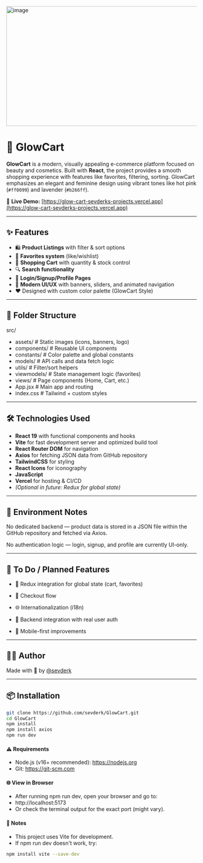 <img width="1510" height="317" alt="image" src="https://github.com/user-attachments/assets/71b980cc-536a-4480-8b57-cac61811024c" />

# 🌟 GlowCart

**GlowCart** is a modern, visually appealing e-commerce platform focused on beauty and cosmetics. Built with **React**, the project provides a smooth shopping experience with features like favorites, filtering, sorting. GlowCart emphasizes an elegant and feminine design using vibrant tones like hot pink (`#ff0099`) and lavender (`#b266ff`).

🔗 **Live Demo:** [https://glow-cart-sevderks-projects.vercel.app](https://glow-cart-sevderks-projects.vercel.app)

---

## ✨ Features

- 🛍️ **Product Listings** with filter & sort options
- 💖 **Favorites system** (like/wishlist)
- 🛒 **Shopping Cart** with quantity & stock control
- 🔍 **Search functionality**
- 👤 **Login/Signup/Profile Pages**
- 🎨 **Modern UI/UX** with banners, sliders, and animated navigation
- ❤️ Designed with custom color palette (GlowCart Style)

---

## 📁 Folder Structure

src/
- assets/ # Static images (icons, banners, logo)
- components/ # Reusable UI components
- constants/ # Color palette and global constants
- models/ # API calls and data fetch logic
- utils/ # Filter/sort helpers
- viewmodels/ # State management logic (favorites)
- views/ # Page components (Home, Cart, etc.)
- App.jsx # Main app and routing
- index.css # Tailwind + custom styles


---

## 🛠️ Technologies Used

- **React 19** with functional components and hooks
- **Vite** for fast development server and optimized build tool
- **React Router DOM** for navigation
- **Axios** for fetching JSON data from GitHub repository
- **TailwindCSS** for styling
- **React Icons** for iconography
- **JavaScript**
- **Vercel** for hosting & CI/CD 
- *(Optional in future: Redux for global state)*

---

## 🔑 Environment Notes
No dedicated backend — product data is stored in a JSON file within the GitHub repository and fetched via Axios.

No authentication logic — login, signup, and profile are currently UI-only.

---

## 📌 To Do / Planned Features
- 🧠 Redux integration for global state (cart, favorites)

- 🛒 Checkout flow

- 🌐 Internationalization (i18n)

- 🔐 Backend integration with real user auth

- 📱 Mobile-first improvements

---

## 🙋‍♀️ Author
Made with 💖 by [@sevderk](https://github.com/sevderk)

---

## 📦 Installation

```bash
git clone https://github.com/sevderk/GlowCart.git
cd GlowCart
npm install
npm install axios
npm run dev
```

#### ⚠️ Requirements
- Node.js (v16+ recommended): https://nodejs.org
- Git: https://git-scm.com

#### 🌐 View in Browser
- After running npm run dev, open your browser and go to:
- http://localhost:5173
- Or check the terminal output for the exact port (might vary).

#### 📝 Notes
- This project uses Vite for development.
- If npm run dev doesn't work, try:

```bash 
npm install vite --save-dev
```
